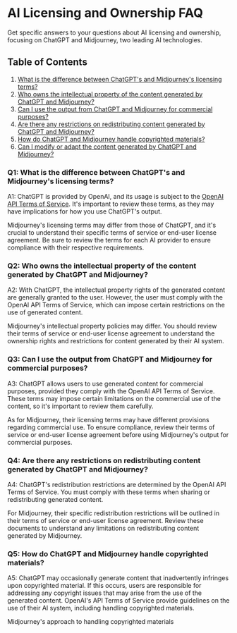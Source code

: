 # AI Licensing and Ownership FAQ

Get specific answers to your questions about AI licensing and ownership, focusing on ChatGPT and Midjourney, two leading AI technologies.

## Table of Contents

1. [What is the difference between ChatGPT's and Midjourney's licensing terms?](#q1)
2. [Who owns the intellectual property of the content generated by ChatGPT and Midjourney?](#q2)
3. [Can I use the output from ChatGPT and Midjourney for commercial purposes?](#q3)
4. [Are there any restrictions on redistributing content generated by ChatGPT and Midjourney?](#q4)
5. [How do ChatGPT and Midjourney handle copyrighted materials?](#q5)
6. [Can I modify or adapt the content generated by ChatGPT and Midjourney?](#q6)

### Q1: What is the difference between ChatGPT's and Midjourney's licensing terms?

A1: ChatGPT is provided by OpenAI, and its usage is subject to the [OpenAI API Terms of Service](https://platform.openai.com/docs/terms-of-service). It's important to review these terms, as they may have implications for how you use ChatGPT's output.

Midjourney's licensing terms may differ from those of ChatGPT, and it's crucial to understand their specific terms of service or end-user license agreement. Be sure to review the terms for each AI provider to ensure compliance with their respective requirements.

### Q2: Who owns the intellectual property of the content generated by ChatGPT and Midjourney?

A2: With ChatGPT, the intellectual property rights of the generated content are generally granted to the user. However, the user must comply with the OpenAI API Terms of Service, which can impose certain restrictions on the use of generated content.

Midjourney's intellectual property policies may differ. You should review their terms of service or end-user license agreement to understand the ownership rights and restrictions for content generated by their AI system.

### Q3: Can I use the output from ChatGPT and Midjourney for commercial purposes?

A3: ChatGPT allows users to use generated content for commercial purposes, provided they comply with the OpenAI API Terms of Service. These terms may impose certain limitations on the commercial use of the content, so it's important to review them carefully.

As for Midjourney, their licensing terms may have different provisions regarding commercial use. To ensure compliance, review their terms of service or end-user license agreement before using Midjourney's output for commercial purposes.

### Q4: Are there any restrictions on redistributing content generated by ChatGPT and Midjourney?

A4: ChatGPT's redistribution restrictions are determined by the OpenAI API Terms of Service. You must comply with these terms when sharing or redistributing generated content.

For Midjourney, their specific redistribution restrictions will be outlined in their terms of service or end-user license agreement. Review these documents to understand any limitations on redistributing content generated by Midjourney.

### Q5: How do ChatGPT and Midjourney handle copyrighted materials?

A5: ChatGPT may occasionally generate content that inadvertently infringes upon copyrighted material. If this occurs, users are responsible for addressing any copyright issues that may arise from the use of the generated content. OpenAI's API Terms of Service provide guidelines on the use of their AI system, including handling copyrighted materials.

Midjourney's approach to handling copyrighted materials
